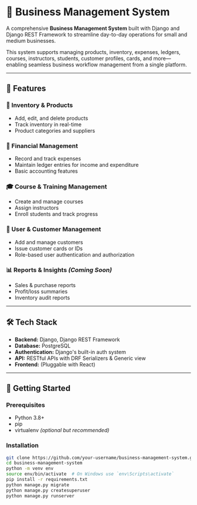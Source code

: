 # 🏢 Business Management System

A comprehensive **Business Management System** built with Django and Django REST Framework to streamline day-to-day operations for small and medium businesses.

This system supports managing products, inventory, expenses, ledgers, courses, instructors, students, customer profiles, cards, and more—enabling seamless business workflow management from a single platform.

---

## 📌 Features

### 🛒 Inventory & Products
- Add, edit, and delete products
- Track inventory in real-time
- Product categories and suppliers

### 💸 Financial Management
- Record and track expenses
- Maintain ledger entries for income and expenditure
- Basic accounting features

### 🎓 Course & Training Management
- Create and manage courses
- Assign instructors
- Enroll students and track progress

### 👥 User & Customer Management
- Add and manage customers
- Issue customer cards or IDs
- Role-based user authentication and authorization

### 📊 Reports & Insights *(Coming Soon)*
- Sales & purchase reports
- Profit/loss summaries
- Inventory audit reports

---

## 🛠️ Tech Stack

- **Backend:** Django, Django REST Framework
- **Database:** PostgreSQL
- **Authentication:** Django's built-in auth system
- **API:** RESTful APIs with DRF Serializers & Generic view
- **Frontend:** (Pluggable with React)

---

## 🚀 Getting Started

### Prerequisites

- Python 3.8+
- pip
- virtualenv *(optional but recommended)*

### Installation

```bash
git clone https://github.com/your-username/business-management-system.git
cd business-management-system
python -m venv env
source env/bin/activate  # On Windows use `env\Scripts\activate`
pip install -r requirements.txt
python manage.py migrate
python manage.py createsuperuser
python manage.py runserver
